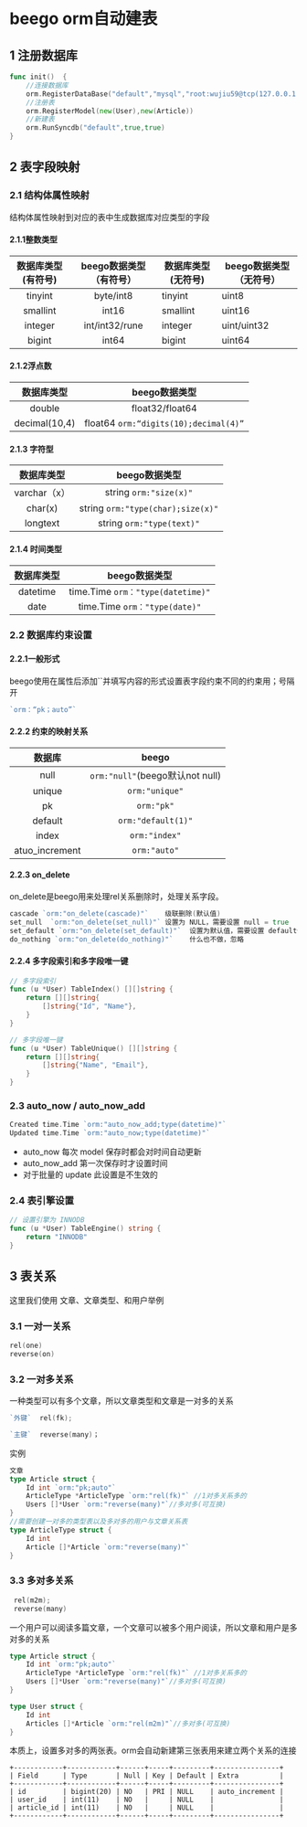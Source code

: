 # beego orm自动建表

## 1 注册数据库

```go
func init()  {
	//连接数据库
	orm.RegisterDataBase("default","mysql","root:wujiu59@tcp(127.0.0.1:3306)/test?charset=utf8")
	//注册表
	orm.RegisterModel(new(User),new(Article))
	//新建表
	orm.RunSyncdb("default",true,true)
}
```

## 2 表字段映射

### 2.1 结构体属性映射

 结构体属性映射到对应的表中生成数据库对应类型的字段

#### 2.1.1整数类型

| 数据库类型(有符号) | beego数据类型（有符号） | 数据库类型(无符号) | beego数据类型（无符号） |
| :----------------: | :---------------------: | ------------------ | ----------------------- |
|      tinyint       |        byte/int8        | tinyint            | uint8                   |
|      smallint      |          int16          | smallint           | uint16                  |
|      integer       |     int/int32/rune      | integer            | uint/uint32             |
|       bigint       |          int64          | bigint             | uint64                  |

#### 2.1.2浮点数

|  数据库类型   |              beego数据类型              |
| :-----------: | :-------------------------------------: |
|    double     |             float32/float64             |
| decimal(10,4) | float64 ``orm:“digits(10);decimal(4)”`` |

#### 2.1.3 字符型

|  数据库类型  |           beego数据类型           |
| :----------: | :-------------------------------: |
| varchar（x） |      string `orm:"size(x)"`       |
|   char(x)    | string `orm:"type(char);size(x)"` |
|   longtext   |     string `orm:"type(text)"`     |

#### 2.1.4 时间类型

| 数据库类型 |           beego数据类型           |
| :--------: | :-------------------------------: |
|  datetime  | time.Time `orm："type(datetime)"` |
|    date    |   time.Time `orm："type(date)"`   |

### 2.2 数据库约束设置

#### 2.2.1一般形式

beego使用在属性后添加``并填写内容的形式设置表字段约束不同的约束用；号隔开

```go
`orm：“pk；auto”`
```

#### 2.2.2  约束的映射关系

|     数据库     |              beego              |
| :------------: | :-----------------------------: |
|      null      | `orm:"null"`(beego默认not null) |
|     unique     |         `orm:"unique"`          |
|       pk       |           `orm:"pk"`            |
|    default     |       `orm:"default(1)"`        |
|     index      |          `orm:"index"`          |
| atuo_increment |          `orm:"auto"`           |

#### 2.2.3 on_delete

on_delete是beego用来处理rel关系删除时，处理关系字段。

```go
cascade `orm:"on_delete(cascade)"`    级联删除(默认值)
set_null  `orm:"on_delete(set_null)"` 设置为 NULL，需要设置 null = true
set_default `orm:"on_delete(set_default)"`  设置为默认值，需要设置 default值
do_nothing `orm:"on_delete(do_nothing)"`    什么也不做，忽略
```

#### 2.2.4 多字段索引和多字段唯一键

```go
// 多字段索引
func (u *User) TableIndex() [][]string {
    return [][]string{
        []string{"Id", "Name"},
    }
}

// 多字段唯一键
func (u *User) TableUnique() [][]string {
    return [][]string{
        []string{"Name", "Email"},
    }
}
```

### 2.3 auto_now / auto_now_add

```go
Created time.Time `orm:"auto_now_add;type(datetime)"`
Updated time.Time `orm:"auto_now;type(datetime)"`
```

- auto_now 每次 model 保存时都会对时间自动更新
- auto_now_add 第一次保存时才设置时间
- 对于批量的 update 此设置是不生效的 

### 2.4 表引擎设置

```go
// 设置引擎为 INNODB
func (u *User) TableEngine() string {
    return "INNODB"
}
```

## 3 表关系

这里我们使用 文章、文章类型、和用户举例

### 3.1 一对一关系

```go
rel(one)
reverse(on)
```

### 3.2 一对多关系

一种类型可以有多个文章，所以文章类型和文章是一对多的关系

```go
`外键`  rel(fk);

`主键`  reverse(many)；
```

实例

```go
文章
type Article struct {
	Id int `orm:"pk;auto"`
	ArticleType *ArticleType `orm:"rel(fk)"` //1对多关系多的
	Users []*User `orm:"reverse(many)"`//多对多(可互换)
}
//需要创建一对多的类型表以及多对多的用户与文章关系表
type ArticleType struct {
	Id int
	Article []*Article `orm:"reverse(many)"`
}
```

### 3.3 多对多关系

```go
 rel(m2m);
 reverse(many)
```

一个用户可以阅读多篇文章，一个文章可以被多个用户阅读，所以文章和用户是多对多的关系

```go
type Article struct {
	Id int `orm:"pk;auto"`
	ArticleType *ArticleType `orm:"rel(fk)"` //1对多关系多的
	Users []*User `orm:"reverse(many)"`//多对多(可互换)
}

type User struct {
	Id int
	Articles []*Article `orm:"rel(m2m)"`//多对多(可互换)
}
```

本质上，设置多对多的两张表。orm会自动新建第三张表用来建立两个关系的连接

```mysql
+------------+------------+------+-----+---------+----------------+
| Field      | Type       | Null | Key | Default | Extra          |
+------------+------------+------+-----+---------+----------------+
| id         | bigint(20) | NO   | PRI | NULL    | auto_increment |
| user_id    | int(11)    | NO   |     | NULL    |                |
| article_id | int(11)    | NO   |     | NULL    |                |
+------------+------------+------+-----+---------+----------------+
```











